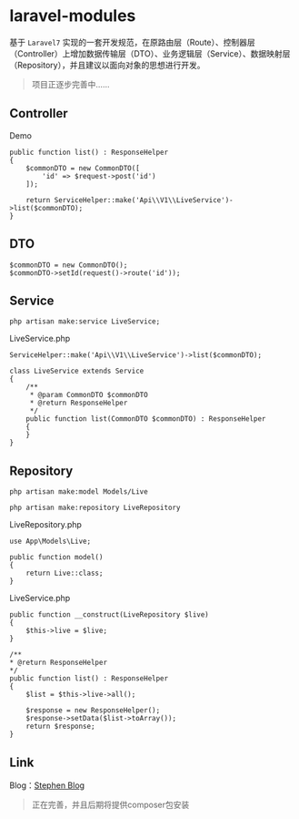 # laravel-modules

基于 `Laravel7` 实现的一套开发规范，在原路由层（Route）、控制器层（Controller）上增加数据传输层（DTO）、业务逻辑层（Service）、数据映射层（Repository），并且建议以面向对象的思想进行开发。

> 项目正逐步完善中……

## Controller

Demo

```$xslt
public function list() : ResponseHelper
{
    $commonDTO = new CommonDTO([
        'id' => $request->post('id')
    ]);

    return ServiceHelper::make('Api\\V1\\LiveService')->list($commonDTO);
}
```

## DTO

```$xslt
$commonDTO = new CommonDTO();
$commonDTO->setId(request()->route('id'));
```

## Service

```$xslt
php artisan make:service LiveService;
```

LiveService.php

```$xslt
ServiceHelper::make('Api\\V1\\LiveService')->list($commonDTO);

class LiveService extends Service
{
    /**
     * @param CommonDTO $commonDTO
     * @return ResponseHelper
     */
    public function list(CommonDTO $commonDTO) : ResponseHelper
    {
    }
}
```

## Repository

```$xslt
php artisan make:model Models/Live

php artisan make:repository LiveRepository
```

LiveRepository.php

```$xslt
use App\Models\Live;

public function model()
{
    return Live::class;
}
```

LiveService.php

```$xslt
public function __construct(LiveRepository $live)
{
    $this->live = $live;
}

/**
* @return ResponseHelper
*/
public function list() : ResponseHelper
{
    $list = $this->live->all();

    $response = new ResponseHelper();
    $response->setData($list->toArray());
    return $response;
}
```

## Link

Blog：[Stephen Blog](https://www.stephen520.cn/)

> 正在完善，并且后期将提供composer包安装
